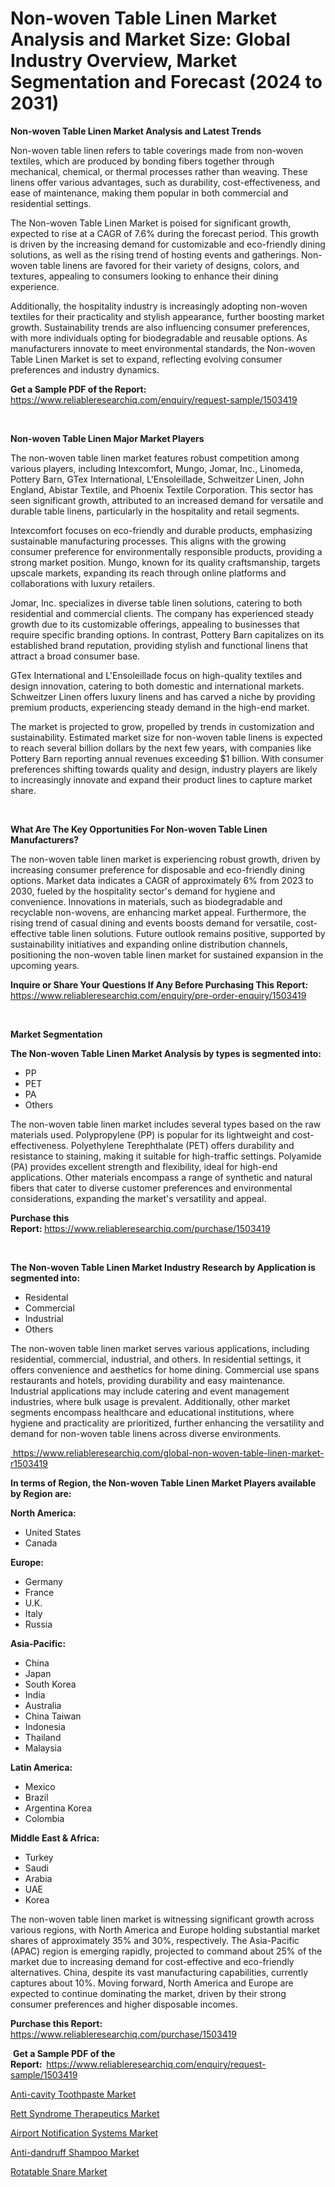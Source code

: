 <p><h1>Non-woven Table Linen Market Analysis and Market Size: Global Industry Overview, Market Segmentation and Forecast (2024 to 2031)</h1></p><p><strong>Non-woven Table Linen Market Analysis and Latest Trends</strong></p>
<p><p>Non-woven table linen refers to table coverings made from non-woven textiles, which are produced by bonding fibers together through mechanical, chemical, or thermal processes rather than weaving. These linens offer various advantages, such as durability, cost-effectiveness, and ease of maintenance, making them popular in both commercial and residential settings.</p><p>The Non-woven Table Linen Market is poised for significant growth, expected to rise at a CAGR of 7.6% during the forecast period. This growth is driven by the increasing demand for customizable and eco-friendly dining solutions, as well as the rising trend of hosting events and gatherings. Non-woven table linens are favored for their variety of designs, colors, and textures, appealing to consumers looking to enhance their dining experience.</p><p>Additionally, the hospitality industry is increasingly adopting non-woven textiles for their practicality and stylish appearance, further boosting market growth. Sustainability trends are also influencing consumer preferences, with more individuals opting for biodegradable and reusable options. As manufacturers innovate to meet environmental standards, the Non-woven Table Linen Market is set to expand, reflecting evolving consumer preferences and industry dynamics.</p></p>
<p><strong>Get a Sample PDF of the Report:&nbsp;</strong> <a href="https://www.reliableresearchiq.com/enquiry/request-sample/1503419?utm_campaign=1106&utm_medium=2&utm_source=Github&utm_content=ia&utm_term=27092024&utm_id=non-woven-table-linen">https://www.reliableresearchiq.com/enquiry/request-sample/1503419</a></p>
<p>&nbsp;</p>
<p><strong>Non-woven Table Linen Major Market Players</strong></p>
<p><p>The non-woven table linen market features robust competition among various players, including Intexcomfort, Mungo, Jomar, Inc., Linomeda, Pottery Barn, GTex International, L'Ensoleillade, Schweitzer Linen, John England, Abistar Textile, and Phoenix Textile Corporation. This sector has seen significant growth, attributed to an increased demand for versatile and durable table linens, particularly in the hospitality and retail segments.</p><p>Intexcomfort focuses on eco-friendly and durable products, emphasizing sustainable manufacturing processes. This aligns with the growing consumer preference for environmentally responsible products, providing a strong market position. Mungo, known for its quality craftsmanship, targets upscale markets, expanding its reach through online platforms and collaborations with luxury retailers.</p><p>Jomar, Inc. specializes in diverse table linen solutions, catering to both residential and commercial clients. The company has experienced steady growth due to its customizable offerings, appealing to businesses that require specific branding options. In contrast, Pottery Barn capitalizes on its established brand reputation, providing stylish and functional linens that attract a broad consumer base. </p><p>GTex International and L'Ensoleillade focus on high-quality textiles and design innovation, catering to both domestic and international markets. Schweitzer Linen offers luxury linens and has carved a niche by providing premium products, experiencing steady demand in the high-end market. </p><p>The market is projected to grow, propelled by trends in customization and sustainability. Estimated market size for non-woven table linens is expected to reach several billion dollars by the next few years, with companies like Pottery Barn reporting annual revenues exceeding $1 billion. With consumer preferences shifting towards quality and design, industry players are likely to increasingly innovate and expand their product lines to capture market share.</p></p>
<p>&nbsp;</p>
<p><strong>What Are The Key Opportunities For Non-woven Table Linen Manufacturers?</strong></p>
<p><p>The non-woven table linen market is experiencing robust growth, driven by increasing consumer preference for disposable and eco-friendly dining options. Market data indicates a CAGR of approximately 6% from 2023 to 2030, fueled by the hospitality sector's demand for hygiene and convenience. Innovations in materials, such as biodegradable and recyclable non-wovens, are enhancing market appeal. Furthermore, the rising trend of casual dining and events boosts demand for versatile, cost-effective table linen solutions. Future outlook remains positive, supported by sustainability initiatives and expanding online distribution channels, positioning the non-woven table linen market for sustained expansion in the upcoming years.</p></p>
<p><strong>Inquire or Share Your Questions If Any Before Purchasing This Report:</strong> <a href="https://www.reliableresearchiq.com/enquiry/pre-order-enquiry/1503419?utm_campaign=1106&utm_medium=2&utm_source=Github&utm_content=ia&utm_term=27092024&utm_id=non-woven-table-linen">https://www.reliableresearchiq.com/enquiry/pre-order-enquiry/1503419</a></p>
<p>&nbsp;</p>
<p><strong>Market Segmentation</strong></p>
<p><strong>The Non-woven Table Linen Market Analysis by types is segmented into:</strong></p>
<p><ul><li>PP</li><li>PET</li><li>PA</li><li>Others</li></ul></p>
<p><p>The non-woven table linen market includes several types based on the raw materials used. Polypropylene (PP) is popular for its lightweight and cost-effectiveness. Polyethylene Terephthalate (PET) offers durability and resistance to staining, making it suitable for high-traffic settings. Polyamide (PA) provides excellent strength and flexibility, ideal for high-end applications. Other materials encompass a range of synthetic and natural fibers that cater to diverse customer preferences and environmental considerations, expanding the market's versatility and appeal.</p></p>
<p><strong>Purchase this Report:&nbsp;</strong><a href="https://www.reliableresearchiq.com/purchase/1503419?utm_campaign=1106&utm_medium=2&utm_source=Github&utm_content=ia&utm_term=27092024&utm_id=non-woven-table-linen">https://www.reliableresearchiq.com/purchase/1503419</a></p>
<p>&nbsp;</p>
<p><strong>The Non-woven Table Linen Market Industry Research by Application is segmented into:</strong></p>
<p><ul><li>Residental</li><li>Commercial</li><li>Industrial</li><li>Others</li></ul></p>
<p><p>The non-woven table linen market serves various applications, including residential, commercial, industrial, and others. In residential settings, it offers convenience and aesthetics for home dining. Commercial use spans restaurants and hotels, providing durability and easy maintenance. Industrial applications may include catering and event management industries, where bulk usage is prevalent. Additionally, other market segments encompass healthcare and educational institutions, where hygiene and practicality are prioritized, further enhancing the versatility and demand for non-woven table linens across diverse environments.</p></p>
<p><a href="https://www.reliableresearchiq.com/global-non-woven-table-linen-market-r1503419?utm_campaign=1106&utm_medium=2&utm_source=Github&utm_content=ia&utm_term=27092024&utm_id=non-woven-table-linen">&nbsp;https://www.reliableresearchiq.com/global-non-woven-table-linen-market-r1503419</a></p>
<p><strong>In terms of Region, the Non-woven Table Linen Market Players available by Region are:</strong></p>
<p>
    <p> <strong> North America: </strong>
        <ul>
            <li>United States</li>
            <li>Canada</li>
        </ul>
        </p> 
    <p> <strong> Europe: </strong>
        <ul>
            <li>Germany</li>
            <li>France</li>
            <li>U.K.</li>
            <li>Italy</li>
            <li>Russia</li>
        </ul>
        </p> 
    <p> <strong> Asia-Pacific: </strong>
        <ul>
            <li>China</li>
            <li>Japan</li>
            <li>South Korea</li>
            <li>India</li>
            <li>Australia</li>
            <li>China Taiwan</li>
            <li>Indonesia</li>
            <li>Thailand</li>
            <li>Malaysia</li>
        </ul>
        </p> 
    <p> <strong> Latin America: </strong>
        <ul>
            <li>Mexico</li>
            <li>Brazil</li>
            <li>Argentina Korea</li>
            <li>Colombia</li>
        </ul>
        </p> 
    <p> <strong> Middle East & Africa: </strong>
        <ul>
            <li>Turkey</li>
            <li>Saudi</li>
            <li>Arabia</li>
            <li>UAE</li>
            <li>Korea</li>
        </ul>
    </p>
    </p>
<p><p>The non-woven table linen market is witnessing significant growth across various regions, with North America and Europe holding substantial market shares of approximately 35% and 30%, respectively. The Asia-Pacific (APAC) region is emerging rapidly, projected to command about 25% of the market due to increasing demand for cost-effective and eco-friendly alternatives. China, despite its vast manufacturing capabilities, currently captures about 10%. Moving forward, North America and Europe are expected to continue dominating the market, driven by their strong consumer preferences and higher disposable incomes.</p></p>
<p><strong>Purchase this Report: </strong><a href="https://www.reliableresearchiq.com/purchase/1503419?utm_campaign=1106&utm_medium=2&utm_source=Github&utm_content=ia&utm_term=27092024&utm_id=non-woven-table-linen">https://www.reliableresearchiq.com/purchase/1503419</a></p>
<p>&nbsp;<strong>Get a Sample PDF of the Report:&nbsp;&nbsp;</strong><a href="https://www.reliableresearchiq.com/enquiry/request-sample/1503419?utm_campaign=1106&utm_medium=2&utm_source=Github&utm_content=ia&utm_term=27092024&utm_id=non-woven-table-linen">https://www.reliableresearchiq.com/enquiry/request-sample/1503419</a></p>
<p><strong></strong></p>
<p><p><a href="https://issuu.com/reportprime-2/docs/anti-cavity-toothpaste-market-size-_c456f511445e56?utm_campaign=1106&utm_medium=2&utm_source=Github&utm_content=ia&utm_term=27092024&utm_id=non-woven-table-linen">Anti-cavity Toothpaste Market</a></p><p><a href="https://github.com/AlbanaGurakuqi475/Market-Research-Report-List-1/blob/main/rett-syndrome-therapeutics-market.md?utm_campaign=1106&utm_medium=2&utm_source=Github&utm_content=ia&utm_term=27092024&utm_id=non-woven-table-linen">Rett Syndrome Therapeutics Market</a></p><p><a href="https://github.com/bo24bogard/Market-Research-Report-List-1/blob/main/airport-notification-systems-market.md?utm_campaign=1106&utm_medium=2&utm_source=Github&utm_content=ia&utm_term=27092024&utm_id=non-woven-table-linen">Airport Notification Systems Market</a></p><p><a href="https://issuu.com/reportprime-2/docs/anti-dandruff-shampoo-market-size-2_565ccde6b0938c?utm_campaign=1106&utm_medium=2&utm_source=Github&utm_content=ia&utm_term=27092024&utm_id=non-woven-table-linen">Anti-dandruff Shampoo Market</a></p><p><a href="https://www.linkedin.com/pulse/rotatable-snare-industry-forecast-market-shifts-strategic-imperatives-d9tfc?trackingId=znl1gab3RBOl9NYw5JvrMw%3D%3D&utm_campaign=1106&utm_medium=2&utm_source=Github&utm_content=ia&utm_term=27092024&utm_id=non-woven-table-linen">Rotatable Snare Market</a></p></p>